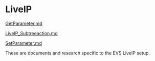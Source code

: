# LiveIP

[GetParameter.md](GetParameter.md)

[LiveIP_Subtreeaction.md](LiveIP_Subtreeaction.md)

[SetParameter.md](SetParameter.md)


These are documents and research specific to the EVS LiveIP setup.